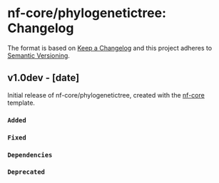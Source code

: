 # nf-core/phylogenetictree: Changelog

The format is based on [Keep a Changelog](https://keepachangelog.com/en/1.0.0/)
and this project adheres to [Semantic Versioning](https://semver.org/spec/v2.0.0.html).

## v1.0dev - [date]

Initial release of nf-core/phylogenetictree, created with the [nf-core](https://nf-co.re/) template.

### `Added`

### `Fixed`

### `Dependencies`

### `Deprecated`

